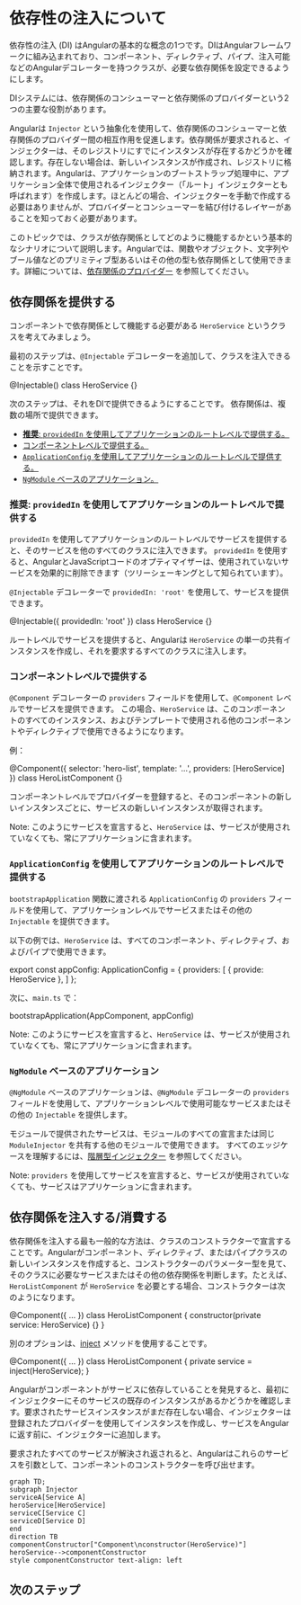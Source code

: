 # 依存性の注入について

依存性の注入 (DI) はAngularの基本的な概念の1つです。DIはAngularフレームワークに組み込まれており、コンポーネント、ディレクティブ、パイプ、注入可能などのAngularデコレーターを持つクラスが、必要な依存関係を設定できるようにします。

DIシステムには、依存関係のコンシューマーと依存関係のプロバイダーという2つの主要な役割があります。

Angularは `Injector` という抽象化を使用して、依存関係のコンシューマーと依存関係のプロバイダー間の相互作用を促進します。依存関係が要求されると、インジェクターは、そのレジストリにすでにインスタンスが存在するかどうかを確認します。存在しない場合は、新しいインスタンスが作成され、レジストリに格納されます。Angularは、アプリケーションのブートストラップ処理中に、アプリケーション全体で使用されるインジェクター（「ルート」インジェクターとも呼ばれます）を作成します。ほとんどの場合、インジェクターを手動で作成する必要はありませんが、プロバイダーとコンシューマーを結び付けるレイヤーがあることを知っておく必要があります。

このトピックでは、クラスが依存関係としてどのように機能するかという基本的なシナリオについて説明します。Angularでは、関数やオブジェクト、文字列やブール値などのプリミティブ型あるいはその他の型も依存関係として使用できます。詳細については、[依存関係のプロバイダー](guide/di/dependency-injection-providers) を参照してください。

## 依存関係を提供する

コンポーネントで依存関係として機能する必要がある `HeroService` というクラスを考えてみましょう。

最初のステップは、`@Injectable` デコレーターを追加して、クラスを注入できることを示すことです。

<docs-code language="typescript" highlight="[1]">
@Injectable()
class HeroService {}
</docs-code>

次のステップは、それをDIで提供できるようにすることです。
依存関係は、複数の場所で提供できます。

* [**推奨**: `providedIn` を使用してアプリケーションのルートレベルで提供する。](#推奨-アプリケーションのルートレベルでprovidedInを使用して提供する)
* [コンポーネントレベルで提供する。](#コンポーネントレベルで提供する)
* [`ApplicationConfig` を使用してアプリケーションのルートレベルで提供する。](#applicationconfigを使用してアプリケーションのルートレベルで提供する)
* [`NgModule` ベースのアプリケーション。](#ngmoduleベースのアプリケーション)

### **推奨**: `providedIn` を使用してアプリケーションのルートレベルで提供する

`providedIn` を使用してアプリケーションのルートレベルでサービスを提供すると、そのサービスを他のすべてのクラスに注入できます。
`providedIn` を使用すると、AngularとJavaScriptコードのオプティマイザーは、使用されていないサービスを効果的に削除できます（ツリーシェーキングとして知られています）。

`@Injectable` デコレーターで `providedIn: 'root'` を使用して、サービスを提供できます。

<docs-code language="typescript" highlight="[2]">
@Injectable({
  providedIn: 'root'
})
class HeroService {}
</docs-code>

ルートレベルでサービスを提供すると、Angularは `HeroService` の単一の共有インスタンスを作成し、それを要求するすべてのクラスに注入します。

### コンポーネントレベルで提供する

`@Component` デコレーターの `providers` フィールドを使用して、`@Component` レベルでサービスを提供できます。
この場合、`HeroService` は、このコンポーネントのすべてのインスタンス、およびテンプレートで使用される他のコンポーネントやディレクティブで使用できるようになります。

例：

<docs-code language="typescript" highlight="[4]">
@Component({
  selector: 'hero-list',
  template: '...',
  providers: [HeroService]
})
class HeroListComponent {}
</docs-code>

コンポーネントレベルでプロバイダーを登録すると、そのコンポーネントの新しいインスタンスごとに、サービスの新しいインスタンスが取得されます。

Note: このようにサービスを宣言すると、`HeroService` は、サービスが使用されていなくても、常にアプリケーションに含まれます。

### `ApplicationConfig` を使用してアプリケーションのルートレベルで提供する

`bootstrapApplication` 関数に渡される `ApplicationConfig` の `providers` フィールドを使用して、アプリケーションレベルでサービスまたはその他の `Injectable` を提供できます。

以下の例では、`HeroService` は、すべてのコンポーネント、ディレクティブ、およびパイプで使用できます。

<docs-code language="typescript" highlight="[3]">
export const appConfig: ApplicationConfig = {
    providers: [
      { provide: HeroService },
    ]
};
</docs-code>

次に、`main.ts` で：

<docs-code language="typescript">
bootstrapApplication(AppComponent, appConfig)
</docs-code>

Note: このようにサービスを宣言すると、`HeroService` は、サービスが使用されていなくても、常にアプリケーションに含まれます。

### `NgModule` ベースのアプリケーション

`@NgModule` ベースのアプリケーションは、`@NgModule` デコレーターの `providers` フィールドを使用して、アプリケーションレベルで使用可能なサービスまたはその他の `Injectable` を提供します。

モジュールで提供されたサービスは、モジュールのすべての宣言または同じ `ModuleInjector` を共有する他のモジュールで使用できます。
すべてのエッジケースを理解するには、[階層型インジェクター](guide/di/hierarchical-dependency-injection) を参照してください。

Note: `providers` を使用してサービスを宣言すると、サービスが使用されていなくても、サービスはアプリケーションに含まれます。

## 依存関係を注入する/消費する

依存関係を注入する最も一般的な方法は、クラスのコンストラクターで宣言することです。Angularがコンポーネント、ディレクティブ、またはパイプクラスの新しいインスタンスを作成すると、コンストラクターのパラメーター型を見て、そのクラスに必要なサービスまたはその他の依存関係を判断します。たとえば、`HeroListComponent` が `HeroService` を必要とする場合、コンストラクターは次のようになります。

<docs-code language="typescript" highlight="[3]">
@Component({ … })
class HeroListComponent {
  constructor(private service: HeroService) {}
}
</docs-code>

別のオプションは、[inject](api/core/inject) メソッドを使用することです。

<docs-code language="typescript" highlight="[3]">
@Component({ … })
class HeroListComponent {
  private service = inject(HeroService);
}
</docs-code>

Angularがコンポーネントがサービスに依存していることを発見すると、最初にインジェクターにそのサービスの既存のインスタンスがあるかどうかを確認します。要求されたサービスインスタンスがまだ存在しない場合、インジェクターは登録されたプロバイダーを使用してインスタンスを作成し、サービスをAngularに返す前に、インジェクターに追加します。

要求されたすべてのサービスが解決され返されると、Angularはこれらのサービスを引数として、コンポーネントのコンストラクターを呼び出せます。

```mermaid
graph TD;
subgraph Injector
serviceA[Service A]
heroService[HeroService]
serviceC[Service C]
serviceD[Service D]
end
direction TB
componentConstructor["Component\nconstructor(HeroService)"]
heroService-->componentConstructor
style componentConstructor text-align: left
```

## 次のステップ

<docs-pill-row>
  <docs-pill href="/guide/di/creating-injectable-service" title="注入可能なサービスを作成する"/>
</docs-pill-row>
